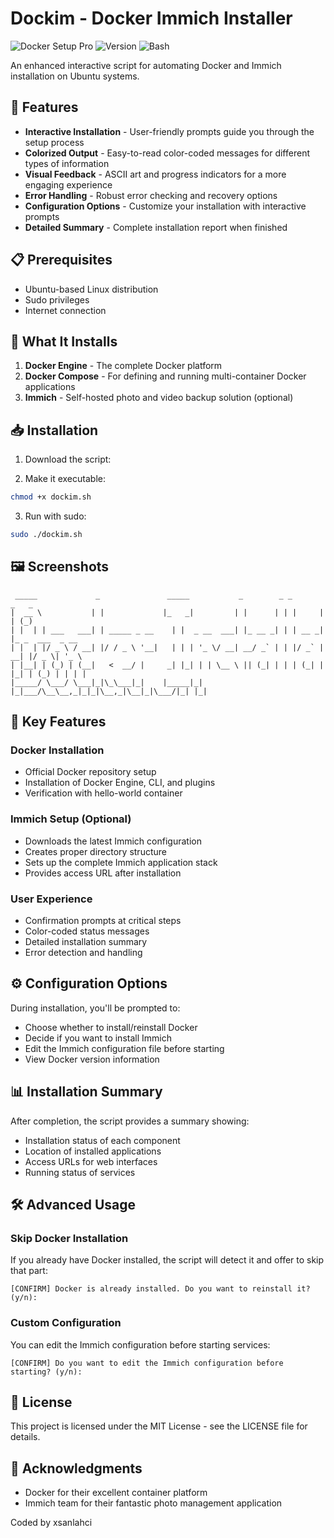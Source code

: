 # Dockim - Docker Immich Installer

![Docker Setup Pro](https://img.shields.io/badge/Docker-Setup_Pro-blue)
![Version](https://img.shields.io/badge/version-1.0.0-green)
![Bash](https://img.shields.io/badge/Bash-Script-orange)

An enhanced interactive script for automating Docker and Immich installation on Ubuntu systems.

## 🚀 Features

- **Interactive Installation** - User-friendly prompts guide you through the setup process
- **Colorized Output** - Easy-to-read color-coded messages for different types of information
- **Visual Feedback** - ASCII art and progress indicators for a more engaging experience
- **Error Handling** - Robust error checking and recovery options
- **Configuration Options** - Customize your installation with interactive prompts
- **Detailed Summary** - Complete installation report when finished

## 📋 Prerequisites

- Ubuntu-based Linux distribution
- Sudo privileges
- Internet connection

## 🔧 What It Installs

1. **Docker Engine** - The complete Docker platform
2. **Docker Compose** - For defining and running multi-container Docker applications
3. **Immich** - Self-hosted photo and video backup solution (optional)

## 📥 Installation

1. Download the script:

2. Make it executable:

```bash
chmod +x dockim.sh
```

3. Run with sudo:

```bash
sudo ./dockim.sh
```

## 🖼️ Screenshots

```
 _____             _               _____           _        _ _       _   _             
|  __ \           | |             |_   _|         | |      | | |     | | (_)            
| |  | | ___   ___| | _____ _ __    | |  _ __  ___| |_ __ _| | | __ _| |_ _  ___  _ __  
| |  | |/ _ \ / __| |/ / _ \ '__|   | | | '_ \/ __| __/ _` | | |/ _` | __| |/ _ \| '_ \ 
| |__| | (_) | (__|   <  __/ |     _| |_| | | \__ \ || (_| | | | (_| | |_| | (_) | | | |
|_____/ \___/ \___|_|\_\___|_|    |_____|_| |_|___/\__\__,_|_|_|\__,_|\__|_|\___/|_| |_|
```

## 🌟 Key Features

### Docker Installation
- Official Docker repository setup
- Installation of Docker Engine, CLI, and plugins
- Verification with hello-world container

### Immich Setup (Optional)
- Downloads the latest Immich configuration
- Creates proper directory structure
- Sets up the complete Immich application stack
- Provides access URL after installation

### User Experience
- Confirmation prompts at critical steps
- Color-coded status messages
- Detailed installation summary
- Error detection and handling

## ⚙️ Configuration Options

During installation, you'll be prompted to:
- Choose whether to install/reinstall Docker
- Decide if you want to install Immich
- Edit the Immich configuration file before starting
- View Docker version information

## 📊 Installation Summary

After completion, the script provides a summary showing:
- Installation status of each component
- Location of installed applications
- Access URLs for web interfaces
- Running status of services

## 🛠️ Advanced Usage

### Skip Docker Installation
If you already have Docker installed, the script will detect it and offer to skip that part:

```
[CONFIRM] Docker is already installed. Do you want to reinstall it? (y/n):
```

### Custom Configuration
You can edit the Immich configuration before starting services:

```
[CONFIRM] Do you want to edit the Immich configuration before starting? (y/n):
```

## 📝 License

This project is licensed under the MIT License - see the LICENSE file for details.

## 🙏 Acknowledgments

- Docker for their excellent container platform
- Immich team for their fantastic photo management application

Coded by xsanlahci
